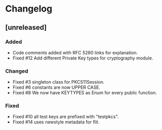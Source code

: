 # Changelog

## [unreleased]

### Added

- Code comments added with RFC 5280 links for explanation.
- Fixed #12 Add different Private Key types for cryptography module.


### Changed

- Fixed #3 singleton class for PKCS11Session.
- Fixed #6 constants are now UPPER CASE.
- Fixed #8 We now have KEYTYPES as Enum for every public function.

### Fixed

- Fixed #10 all test keys are prefixed with "testpkcs".
- Fixed #14 uses newstyle metadata for flit.

